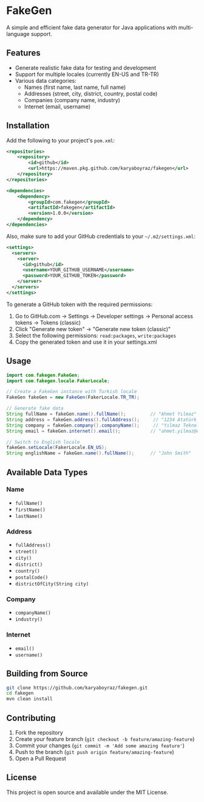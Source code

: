 # FakeGen

A simple and efficient fake data generator for Java applications with multi-language support.

## Features

- Generate realistic fake data for testing and development
- Support for multiple locales (currently EN-US and TR-TR)
- Various data categories:
  - Names (first name, last name, full name)
  - Addresses (street, city, district, country, postal code)
  - Companies (company name, industry)
  - Internet (email, username)

## Installation

Add the following to your project's `pom.xml`:

```xml
<repositories>
    <repository>
        <id>github</id>
        <url>https://maven.pkg.github.com/karyaboyraz/fakegen</url>
    </repository>
</repositories>

<dependencies>
    <dependency>
        <groupId>com.fakegen</groupId>
        <artifactId>fakegen</artifactId>
        <version>1.0.0</version>
    </dependency>
</dependencies>
```

Also, make sure to add your GitHub credentials to your `~/.m2/settings.xml`:

```xml
<settings>
  <servers>
    <server>
      <id>github</id>
      <username>YOUR_GITHUB_USERNAME</username>
      <password>YOUR_GITHUB_TOKEN</password>
    </server>
  </servers>
</settings>
```

To generate a GitHub token with the required permissions:
1. Go to GitHub.com → Settings → Developer settings → Personal access tokens → Tokens (classic)
2. Click "Generate new token" → "Generate new token (classic)"
3. Select the following permissions: `read:packages`, `write:packages`
4. Copy the generated token and use it in your settings.xml

## Usage

```java
import com.fakegen.FakeGen;
import com.fakegen.locale.FakerLocale;

// Create a FakeGen instance with Turkish locale
FakeGen fakeGen = new FakeGen(FakerLocale.TR_TR);

// Generate fake data
String fullName = fakeGen.name().fullName();         // "Ahmet Yılmaz"
String address = fakeGen.address().fullAddress();     // "1234 Atatürk Caddesi, İstanbul/Kadıköy, Türkiye 34700"
String company = fakeGen.company().companyName();     // "Yılmaz Teknoloji A.Ş."
String email = fakeGen.internet().email();           // "ahmet.yilmaz@example.com"

// Switch to English locale
fakeGen.setLocale(FakerLocale.EN_US);
String englishName = fakeGen.name().fullName();      // "John Smith"
```

## Available Data Types

### Name
- `fullName()`
- `firstName()`
- `lastName()`

### Address
- `fullAddress()`
- `street()`
- `city()`
- `district()`
- `country()`
- `postalCode()`
- `districtOfCity(String city)`

### Company
- `companyName()`
- `industry()`

### Internet
- `email()`
- `username()`

## Building from Source

```bash
git clone https://github.com/karyaboyraz/fakegen.git
cd fakegen
mvn clean install
```

## Contributing

1. Fork the repository
2. Create your feature branch (`git checkout -b feature/amazing-feature`)
3. Commit your changes (`git commit -m 'Add some amazing feature'`)
4. Push to the branch (`git push origin feature/amazing-feature`)
5. Open a Pull Request

## License

This project is open source and available under the MIT License.
